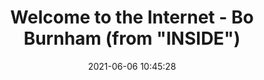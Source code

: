 ---
date: 2021-06-06 10:45:28
link:
  source: pocket
  source_url: https://getpocket.com
  text: Welcome to the Internet - Bo Burnham (from &quot;INSIDE&quot;)
  url: https://www.youtube.com/watch?v=k1BneeJTDcU
source: pocket
syndicated:
- type: pocket
  url: https://www.youtube.com/watch?v=k1BneeJTDcU
- type: mastodon
  url: https://mastodon.technology/users/roytang/statuses/106363414108067603
- type: twitter
  url: https://twitter.com/roytang/status/1401492818435076097/
title: Welcome to the Internet - Bo Burnham (from &quot;INSIDE&quot;)
---
